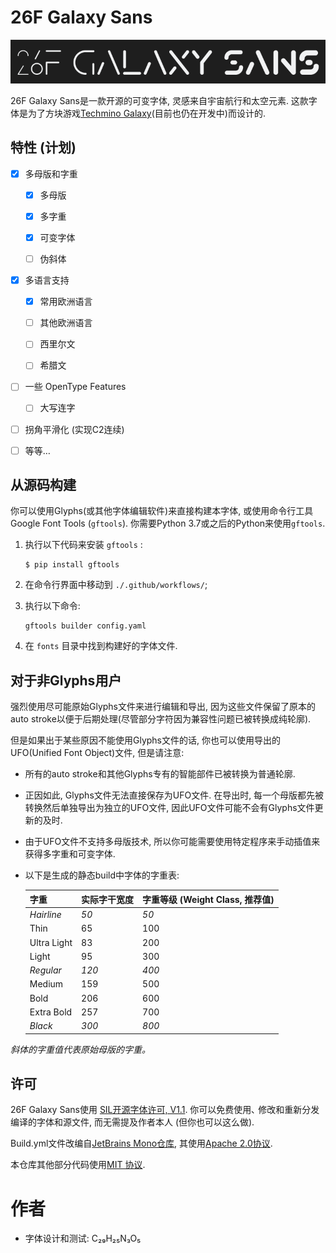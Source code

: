 # 26F Galaxy Sans

![使用26F Galaxy Sans字体的文本“26F Galaxy Sans”, 展示了字体支持的不同字重.](./Media/Title.png)

26F Galaxy Sans是一款开源的可变字体, 灵感来自宇宙航行和太空元素. 这款字体是为了方块游戏[Techmino Galaxy](https://github.com/26F-Studio/Techmino_Galaxy)(目前也仍在开发中)而设计的.

## 特性 (计划)

- [x] 多母版和字重
  
  - [x] 多母版
  
  - [x] 多字重
  
  - [x] 可变字体
  
  - [ ] 伪斜体

- [x] 多语言支持
  
  - [x] 常用欧洲语言
  
  - [ ] 其他欧洲语言
  
  - [ ] 西里尔文
  
  - [ ] 希腊文

- [ ] 一些 OpenType Features
  
  - [ ] 大写连字

- [ ] 拐角平滑化 (实现C2连续)

- [ ] 等等…

## 从源码构建

你可以使用Glyphs(或其他字体编辑软件)来直接构建本字体, 或使用命令行工具Google Font Tools (`gftools`). 你需要Python 3.7或之后的Python来使用`gftools`.

1. 执行以下代码来安装 `gftools` :
   
   ```
   $ pip install gftools
   ```

2. 在命令行界面中移动到 `./.github/workflows/`;

3. 执行以下命令:
   
   ```
   gftools builder config.yaml
   ```

4. 在 `fonts` 目录中找到构建好的字体文件.

## 对于非Glyphs用户

强烈使用尽可能原始Glyphs文件来进行编辑和导出, 因为这些文件保留了原本的auto stroke以便于后期处理(尽管部分字符因为兼容性问题已被转换成纯轮廓).

但是如果出于某些原因不能使用Glyphs文件的话, 你也可以使用导出的UFO(Unified Font Object)文件, 但是请注意:

- 所有的auto stroke和其他Glyphs专有的智能部件已被转换为普通轮廓.

- 正因如此, Glyphs文件无法直接保存为UFO文件. 在导出时, 每一个母版都先被转换然后单独导出为独立的UFO文件, 因此UFO文件可能不会有Glyphs文件更新的及时.

- 由于UFO文件不支持多母版技术, 所以你可能需要使用特定程序来手动插值来获得多字重和可变字体.

- 以下是生成的静态build中字体的字重表:
  
  | **字重**      | **实际字干宽度** | **字重等级 (Weight Class, 推荐值)** |
  | ----------- | ---------- | ---------------------------- |
  | *Hairline*  | *50*       | *50*                         |
  | Thin        | 65         | 100                          |
  | Ultra Light | 83         | 200                          |
  | Light       | 95         | 300                          |
  | *Regular*   | *120*      | *400*                        |
  | Medium      | 159        | 500                          |
  | Bold        | 206        | 600                          |
  | Extra Bold  | 257        | 700                          |
  | *Black*     | *300*      | *800*                        |

*斜体的字重值代表原始母版的字重。*

## 许可

26F Galaxy Sans使用 [SIL开源字体许可, V1.1](https://github.com/26F-Studio/26F-Sans/blob/main/OFL.txt). 你可以免费使用､ 修改和重新分发编译的字体和源文件, 而无需提及作者本人 (但你也可以这么做).

Build.yml文件改编自[JetBrains Mono仓库](https://github.com/JetBrains/JetBrainsMono/blob/master/.github/workflows/build-fonts.yml), 其使用[Apache 2.0协议](https://www.apache.org/licenses/LICENSE-2.0).

本仓库其他部分代码使用[MIT 协议](https://github.com/26F-Studio/26F-Sans/blob/main/MIT.txt).

# 作者

- 字体设计和测试: C₂₉H₂₅N₃O₅ 
